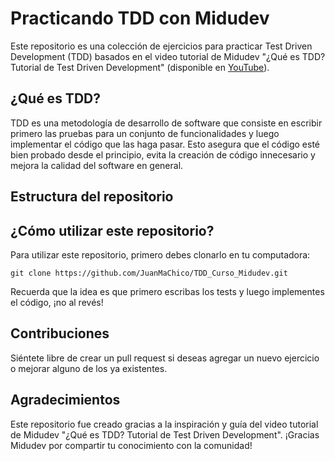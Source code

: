 # Practicando TDD con Midudev

Este repositorio es una colección de ejercicios para practicar Test Driven Development (TDD) basados en el video tutorial de Midudev "¿Qué es TDD? Tutorial de Test Driven Development" (disponible en [YouTube](https://www.youtube.com/watch?v=_t9l2TwGioc&t=6183s&ab_channel=midulive)).

## ¿Qué es TDD?

TDD es una metodología de desarrollo de software que consiste en escribir primero las pruebas para un conjunto de funcionalidades y luego implementar el código que las haga pasar. Esto asegura que el código esté bien probado desde el principio, evita la creación de código innecesario y mejora la calidad del software en general.

## Estructura del repositorio

## ¿Cómo utilizar este repositorio?

Para utilizar este repositorio, primero debes clonarlo en tu computadora:

`git clone https://github.com/JuanMaChico/TDD_Curso_Midudev.git`

Recuerda que la idea es que primero escribas los tests y luego implementes el código, ¡no al revés!

## Contribuciones

Siéntete libre de crear un pull request si deseas agregar un nuevo ejercicio o mejorar alguno de los ya existentes.

## Agradecimientos

Este repositorio fue creado gracias a la inspiración y guía del video tutorial de Midudev "¿Qué es TDD? Tutorial de Test Driven Development". ¡Gracias Midudev por compartir tu conocimiento con la comunidad!



